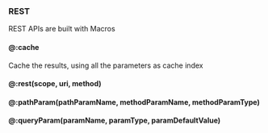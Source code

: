 ### REST 
REST APIs are built with Macros

#### @:cache
Cache the results, using all the parameters as cache index

#### @:rest(scope, uri, method)

#### @:pathParam(pathParamName, methodParamName, methodParamType)

#### @:queryParam(paramName, paramType, paramDefaultValue)
